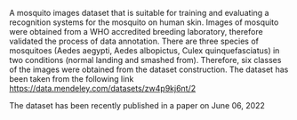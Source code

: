 A mosquito images dataset that is suitable for training and evaluating a recognition systems for the mosquito on human skin. Images of mosquito were obtained from a WHO accredited breeding laboratory, therefore validated the process of data annotation. There are three species of mosquitoes (Aedes aegypti,  Aedes albopictus, Culex quinquefasciatus) in two conditions (normal landing and smashed from). Therefore, six classes of the images were obtained from the dataset construction.
The dataset has been taken from the following link
https://data.mendeley.com/datasets/zw4p9kj6nt/2

The dataset has been recently published in a paper on June 06, 2022
